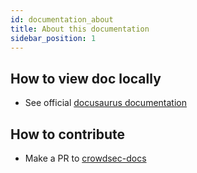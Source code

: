 ```yaml
---
id: documentation_about
title: About this documentation
sidebar_position: 1
---
```




## How to view doc locally

 - See official [docusaurus documentation](https://docusaurus.io/)


## How to contribute

 - Make a PR to [crowdsec-docs](https://github.com/crowdsecurity/crowdsec-docs/pulls) 